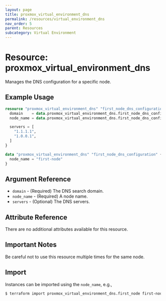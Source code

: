 ```yaml
---
layout: page
title: proxmox_virtual_environment_dns
permalink: /resources/virtual_environment_dns
nav_order: 5
parent: Resources
subcategory: Virtual Environment
---
```


# Resource: proxmox_virtual_environment_dns

Manages the DNS configuration for a specific node.

## Example Usage

```terraform
resource "proxmox_virtual_environment_dns" "first_node_dns_configuration" {
  domain    = data.proxmox_virtual_environment_dns.first_node_dns_configuration.domain
  node_name = data.proxmox_virtual_environment_dns.first_node_dns_configuration.node_name

  servers = [
    "1.1.1.1",
    "1.0.0.1",
  ]
}

data "proxmox_virtual_environment_dns" "first_node_dns_configuration" {
  node_name = "first-node"
}
```

## Argument Reference

- `domain` - (Required) The DNS search domain.
- `node_name` - (Required) A node name.
- `servers` - (Optional) The DNS servers.

## Attribute Reference

There are no additional attributes available for this resource.

## Important Notes

Be careful not to use this resource multiple times for the same node.

## Import

Instances can be imported using the `node_name`, e.g.,

```bash
$ terraform import proxmox_virtual_environment_dns.first_node first-node
```
